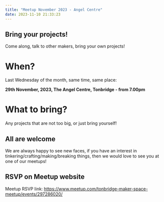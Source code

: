 ```yaml
---
title: "Meetup November 2023 - Angel Centre"
date: 2023-11-10 21:33:23
---
```



## Bring your projects! 

Come along, talk to other makers, bring your own projects! 

# When? 

Last Wednesday of the month, same time, same place:

**29th November, 2023, The Angel Centre, Tonbridge  - from 7.00pm**

# What to bring?

Any projects that are not too big, or just bring yourself! 

## All are welcome

We are always happy to see new faces, if you have an interest in tinkering/crafting/making/breaking things, then we would love to see you at one of our meetups! 

## RSVP on Meetup website
Meetup RSVP link: https://www.meetup.com/tonbridge-maker-space-meetup/events/297286020/

